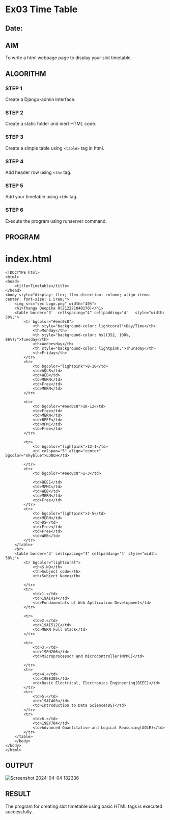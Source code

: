 # Ex03 Time Table
## Date:

## AIM
To write a html webpage page to display your slot timetable.

## ALGORITHM
### STEP 1
Create a Django-admin Interface.

### STEP 2
Create a static folder and inert HTML code.

### STEP 3
Create a simple table using ```<table>``` tag in html.

### STEP 4
Add header row using ```<th>``` tag.

### STEP 5
Add your timetable using ```<td>``` tag.

### STEP 6
Execute the program using runserver command.

## PROGRAM

# index.html
```
<!DOCTYPE html>
<html>
<head>
    <title>Timetable</title>
</head>
<body style="display: flex; flex-direction: column; align-items: center; font-size: 1.5rem;">
    <img src="sec Logo.png" width="40%">
    <h1>Thanga Deepika R(212221040170)</h1>
	<table border='3'  cellspacing="4" cellpadding='4'   style="width: 50%;">
		<tr bgcolor="#eec0c8">
			<th style="background-color: lightcoral">Day/Time</th>
			<th>Monday</th>
			<th style="background-color: hsl(352, 100%, 86%);">Tuesday</th>
			<th>Wednesday</th>
            <th style="background-color: lightpink;">Thursday</th>
            <th>Friday</th>
		</tr>
		<tr>
			<td bgcolor="lightpink">8-10</td>
			<td>AQLR</td>
			<td>WEB</td>
            <td>MERN</td>
            <td>Free</td>
            <td>MERN</td>
		</tr>

		<tr>
            <td bgcolor="#eec0c8">10-12</td>
			<td>Free</td>
			<td>MERN</td>
			<td>BEEE</td>
            <td>MPMC</td>
			<td>Free</td>
		</tr>

		<tr>
            <td bgcolor="lightpink">12-1</td>
			<td colspan="5" align="center" bgcolor="skyblue">LUNCH</td>
			
		</tr>
		<tr>
            <td bgcolor="#eec0c8">1-3</td>
			
			<td>BEEE</td>
			<td>MPMC</td>
			<td>WEB</td>
			<td>MERN</td>
			<td>Free</td>
		</tr>
		<tr>
            <td bgcolor="lightpink">3-5</td>
			<td>MERN</td>
			<td>DS</td>
			<td>Free</td>
			<td>Free</td>
			<td>WEB</td>
		</tr>
	</table>
    <br>
    <table border='3' cellspacing="4" cellpadding='4' style="width: 50%;">
		<tr bgcolor="lightcoral">
			<th>S.NO</th>
			<th>Subject code</th>
			<th>Subject Name</th>
			
		</tr>
		<tr>
			<td>1.</td>
			<td>19AI414</td>
            <td>Fundamentals of Web Apllication Development</td>
		</tr>

		<tr>
            <td>2.</td>
			<td>19AI512C</td>
            <td>MERN Full Stack</td>
		</tr>

		<tr>
            <td>3.</td>
			<td>19PH206</td>
            <td>Microprocessor and Microcontroller(MPMC)</td>
			
		</tr>
		<tr>
            <td>4.</td>
			<td>19EE305</td>
            <td>Basic Electrical, Electronics Engineering(BEEE)</td>
		</tr>
		<tr>
            <td>5.</td>
			<td>19AI403</td>
            <td>Introduction to Data Science(DS)</td>
		</tr>
        <tr>
            <td>6.</td>
			<td>19EY704</td>
            <td>Advanced Quantitative and Logical Reasoning(AQLR)</td>
		</tr>
	</table>
	</body>
</body>
</html>
```
## OUTPUT
![Screenshot 2024-04-04 182336](https://github.com/ThangaDeepika/slot/assets/125663099/8c5dde60-b9e7-43b0-8d46-74cebf409998)
## RESULT
The program for creating slot timetable using basic HTML tags is executed successfully.
